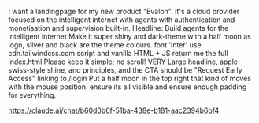 I want a landingpage for my new product "Evalon". It's a cloud provider focused on the intelligent internet with agents with authentication and monetisation and supervision built-in.
Headline: Build agents for the intelligent internet
Make it super shiny and dark-theme with a half moon as logo, silver and black are the theme colours. font 'inter'
use cdn.tailwindcss.com script and vanilla HTML + JS
return me the full index.html
Please keep it simple; no scroll! VERY Large headline, apple swiss-style shine, and principles, and the CTA should be "Request Early Access" linking to /login
Put a half moon in the top right that kind of moves with the mouse position. ensure its all visible and ensure enough padding for everything.

https://claude.ai/chat/b60d0b6f-51ba-438e-b181-aac2394b6bf4
